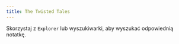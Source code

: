 ```yaml
---
title: The Twisted Tales
---
```


Skorzystaj z `Explorer` lub wyszukiwarki, aby wyszukać odpowiednią notatkę.
